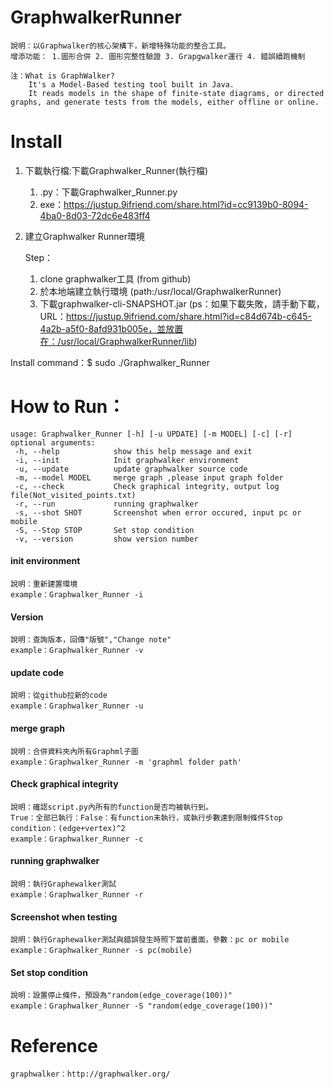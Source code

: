 # GraphwalkerRunner
    說明：以Graphwalker的核心架構下，新增特殊功能的整合工具。
    增添功能： 1.圖形合併 2. 圖形完整性驗證 3. Grapgwalker運行 4. 錯誤續跑機制
    
    注：What is GraphWalker?
        It's a Model-Based testing tool built in Java. 
        It reads models in the shape of finite-state diagrams, or directed graphs, and generate tests from the models, either offline or online.
    
# Install 

1. 下載執行檔:下載Graphwalker_Runner(執行檔)
    1. .py：下載Graphwalker_Runner.py
    2. exe：https://justup.9ifriend.com/share.html?id=cc9139b0-8094-4ba0-8d03-72dc6e483ff4

2. 建立Graphwalker Runner環境

    Step：
    1. clone graphwalker工具 (from github)
    2. 於本地端建立執行環境 (path:/usr/local/GraphwalkerRunner)
    3. 下載graphwalker-cli-SNAPSHOT.jar    (ps：如果下載失敗，請手動下載，URL：https://justup.9ifriend.com/share.html?id=c84d674b-c645-4a2b-a5f0-8afd931b005e，並放置在：/usr/local/GraphwalkerRunner/lib)

Install command：$ sudo ./Graphwalker_Runner


# How to Run：

    usage: Graphwalker_Runner [-h] [-u UPDATE] [-m MODEL] [-c] [-r]
    optional arguments:
     -h, --help            show this help message and exit
     -i, --init            Init graphwalker environment
     -u, --update          update graphwalker source code
     -m, --model MODEL     merge graph ,please input graph folder
     -c, --check           Check graphical integrity, output log file(Not_visited_points.txt)
     -r, --run             running graphwalker
     -s, --shot SHOT       Screenshot when error occured, input pc or mobile
     -S, --Stop STOP       Set stop condition
     -v, --version         show version number

#### init environment

    說明：重新建置環境
    example：Graphwalker_Runner -i
#### Version

    說明：查詢版本，回傳"版號","Change note"
    example：Graphwalker_Runner -v
#### update code

    說明：從github拉新的code
    example：Graphwalker_Runner -u
#### merge graph

    說明：合併資料夾內所有Graphml子圖
    example：Graphwalker_Runner -m 'graphml folder path'
#### Check graphical integrity

    說明：確認script.py內所有的function是否均被執行到。
    True：全部已執行：False：有function未執行，或執行步數達到限制條件Stop condition：(edge+vertex)^2
    example：Graphwalker_Runner -c
#### running graphwalker

    說明：執行Graphewalker測試
    example：Graphwalker_Runner -r
#### Screenshot when testing

    說明：執行Graphewalker測試與錯誤發生時照下當前畫面，參數：pc or mobile
    example：Graphwalker_Runner -s pc(mobile)
#### Set stop condition

    說明：設置停止條件，預設為"random(edge_coverage(100))"
    example：Graphwalker_Runner -S "random(edge_coverage(100))"

# Reference

    graphwalker：http://graphwalker.org/
